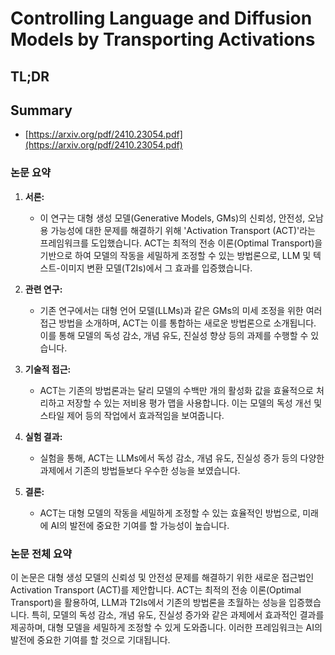 # Controlling Language and Diffusion Models by Transporting Activations
## TL;DR
## Summary
- [https://arxiv.org/pdf/2410.23054.pdf](https://arxiv.org/pdf/2410.23054.pdf)

### 논문 요약

1. **서론:**
   - 이 연구는 대형 생성 모델(Generative Models, GMs)의 신뢰성, 안전성, 오남용 가능성에 대한 문제를 해결하기 위해 'Activation Transport (ACT)'라는 프레임워크를 도입했습니다. ACT는 최적의 전송 이론(Optimal Transport)을 기반으로 하여 모델의 작동을 세밀하게 조정할 수 있는 방법론으로, LLM 및 텍스트-이미지 변환 모델(T2Is)에서 그 효과를 입증했습니다.

2. **관련 연구:**
   - 기존 연구에서는 대형 언어 모델(LLMs)과 같은 GMs의 미세 조정을 위한 여러 접근 방법을 소개하며, ACT는 이를 통합하는 새로운 방법론으로 소개됩니다. 이를 통해 모델의 독성 감소, 개념 유도, 진실성 향상 등의 과제를 수행할 수 있습니다.

3. **기술적 접근:**
   - ACT는 기존의 방법론과는 달리 모델의 수백만 개의 활성화 값을 효율적으로 처리하고 저장할 수 있는 저비용 평가 맵을 사용합니다. 이는 모델의 독성 개선 및 스타일 제어 등의 작업에서 효과적임을 보여줍니다.

4. **실험 결과:**
   - 실험을 통해, ACT는 LLMs에서 독성 감소, 개념 유도, 진실성 증가 등의 다양한 과제에서 기존의 방법들보다 우수한 성능을 보였습니다.

5. **결론:**
   - ACT는 대형 모델의 작동을 세밀하게 조정할 수 있는 효율적인 방법으로, 미래에 AI의 발전에 중요한 기여를 할 가능성이 높습니다.

### 논문 전체 요약

이 논문은 대형 생성 모델의 신뢰성 및 안전성 문제를 해결하기 위한 새로운 접근법인 Activation Transport (ACT)를 제안합니다. ACT는 최적의 전송 이론(Optimal Transport)을 활용하여, LLM과 T2Is에서 기존의 방법론을 초월하는 성능을 입증했습니다. 특히, 모델의 독성 감소, 개념 유도, 진실성 증가와 같은 과제에서 효과적인 결과를 제공하며, 대형 모델을 세밀하게 조정할 수 있게 도와줍니다. 이러한 프레임워크는 AI의 발전에 중요한 기여를 할 것으로 기대됩니다.
